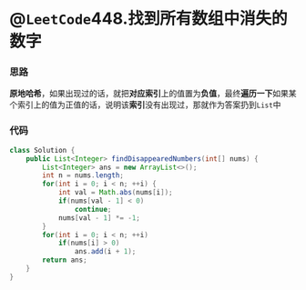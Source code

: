 # @`LeetCode`448.找到所有数组中消失的数字

### 思路

**原地哈希**，如果出现过的话，就把**对应索引**上的值置为**负值**，最终**遍历一下**如果某个索引上的值为正值的话，说明该**索引**没有出现过，那就作为答案扔到`List`中

### 代码

```java
class Solution {
    public List<Integer> findDisappearedNumbers(int[] nums) {
        List<Integer> ans = new ArrayList<>();
        int n = nums.length;
        for(int i = 0; i < n; ++i) {
            int val = Math.abs(nums[i]);
            if(nums[val - 1] < 0)
                continue;
            nums[val - 1] *= -1;
        }
        for(int i = 0; i < n; ++i)
            if(nums[i] > 0)
                ans.add(i + 1);
        return ans;
    }
}
```

